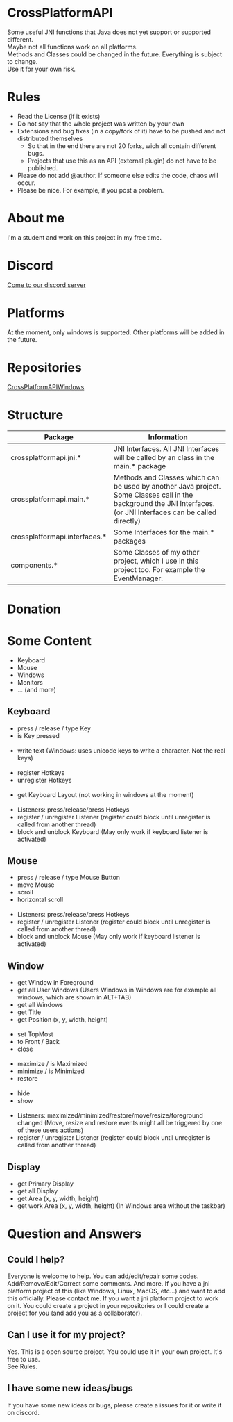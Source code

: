 # CrossPlatformAPI

Some useful JNI functions that Java does not yet support or supported different.<br>
Maybe not all functions work on all platforms.<br>
Methods and Classes could be changed in the future. Everything is subject to change.<br>
Use it for your own risk.

# Rules
- Read the License (if it exists)
- Do not say that the whole project was written by your own
- Extensions and bug fixes (in a copy/fork of it) have to be pushed and not distributed themselves<br>
	- So that in the end there are not 20 forks, wich all contain different bugs.<br>
	- Projects that use this as an API (external plugin) do not have to be published.
- Please do not add @author. If someone else edits the code, chaos will occur.
- Please be nice. For example, if you post a problem.

# About me
I'm a student and work on this project in my free time.

# Discord
[Come to our discord server](https://discord.gg/K7QvyXw)

# Platforms
At the moment, only windows is supported. Other platforms will be added in the future.

# Repositories
[CrossPlatformAPIWindows](https://github.com/JJBlue/CrossPlatformAPIWindows)

# Structure

| Package  | Information |
| -------- | ----------- |
| crossplatformapi.jni.\*    | JNI Interfaces. All JNI Interfaces will be called by an class in the main.\* package |
| crossplatformapi.main.\*   | Methods and Classes which can be used by another Java project. Some Classes call in the background the JNI Interfaces. (or JNI Interfaces can be called directly) |
| crossplatformapi.interfaces.\*    | Some Interfaces for the main.\* packages |
| components.\*    | Some Classes of my other project, which I use in this project too. For example the EventManager. |

# Donation

# Some Content

- Keyboard
- Mouse
- Windows
- Monitors
- ... (and more)

## Keyboard
- press / release / type Key
- is Key pressed
<br/><br/>
- write text (Windows: uses unicode keys to write a character. Not the real keys)
<br/><br/>
- register Hotkeys
- unregister Hotkeys
<br/><br/>
- get Keyboard Layout (not working in windows at the moment)
<br/><br/>
- Listeners: press/release/press Hotkeys
- register / unregister Listener (register could block until unregister is called from another thread)
- block and unblock Keyboard (May only work if keyboard listener is activated)

## Mouse
- press / release / type Mouse Button
- move Mouse
- scroll
- horizontal scroll
<br/><br/>
- Listeners: press/release/press Hotkeys
- register / unregister Listener (register could block until unregister is called from another thread)
- block and unblock Mouse (May only work if keyboard listener is activated)

## Window
- get Window in Foreground
- get all User Windows (Users Windows in Windows are for example all windows, which are shown in ALT+TAB)
- get all Windows
- get Title
- get Position (x, y, width, height)
<br/><br/>
- set TopMost
- to Front / Back
- close
<br/><br/>
- maximize / is Maximized
- minimize / is Minimized
- restore
<br/><br/>
- hide
- show
<br/><br/>
- Listeners: maximized/minimized/restore/move/resize/foreground changed (Move, resize and restore events might all be triggered by one of these users actions)
- register / unregister Listener (register could block until unregister is called from another thread)

## Display
- get Primary Display
- get all Display
- get Area (x, y, width, height)
- get work Area (x, y, width, height) (In Windows area without the taskbar)

# Question and Answers
## Could I help?
Everyone is welcome to help. You can add/edit/repair some codes. Add/Remove/Edit/Correct some comments. And more.
If you have a jni platform project of this (like Windows, Linux, MacOS, etc...) and want to add this officially. Please contact me.
If you want a jni platform project to work on it. You could create a project in your repositories or I could create a project for you (and add you as a collaborator).

## Can I use it for my project?
Yes. This is a open source project. You could use it in your own project. It's free to use.<br/>
See Rules.

## I have some new ideas/bugs
If you have some new ideas or bugs, please create a issues for it or write it on discord.